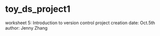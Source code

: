 # toy_ds_project1
worksheet 5: Introduction to version control
project creation date: Oct.5th
author: Jenny Zhang
